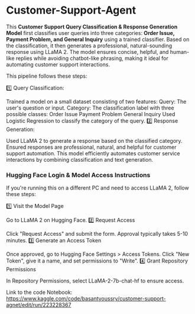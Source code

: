# Customer-Support-Agent
This **Customer Support Query Classification &amp; Response Generation Model** first classifies user queries into three categories: **Order Issue, Payment Problem, and General Inquiry** using a trained classifier. Based on the classification, it then generates a professional, natural-sounding response using LLaMA 2.
The model ensures concise, helpful, and human-like replies while avoiding chatbot-like phrasing, making it ideal for automating customer support interactions.

This pipeline follows these steps:

1️⃣ Query Classification:

Trained a model on a small dataset consisting of two features:
Query: The user's question or input.
Category: The classification label with three possible classes:
Order Issue
Payment Problem
General Inquiry
Used Logistic Regression to classify the category of the query.
2️⃣ Response Generation:

Used LLaMA 2 to generate a response based on the classified category.
Ensured responses are professional, natural, and helpful for customer support automation.
This model efficiently automates customer service interactions by combining classification and text generation.

### Hugging Face Login & Model Access Instructions

If you're running this on a different PC and need to access LLaMA 2, follow these steps:

1️⃣ Visit the Model Page

Go to LLaMA 2 on Hugging Face. 2️⃣ Request Access

Click "Request Access" and submit the form. Approval typically takes 5-10 minutes. 3️⃣ Generate an Access Token

Once approved, go to Hugging Face Settings > Access Tokens. Click "New Token", give it a name, and set permissions to "Write". 4️⃣ Grant Repository Permissions

In Repository Permissions, select LLaMA-2-7b-chat-hf to ensure access.

Link to the code Notebook: https://www.kaggle.com/code/basantyoussry/customer-support-agnet/edit/run/223228367

